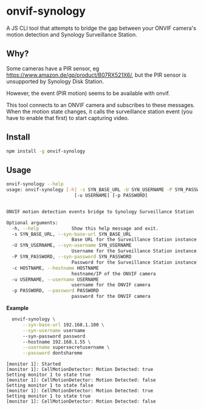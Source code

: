 # onvif-synology

A JS CLI tool that attempts to bridge the gap between your ONVIF camera's motion detection and Synology Surveillance Station.

## Why?
Some cameras have a PIR sensor, eg https://www.amazon.de/gp/product/B07RX521X6/, but the PIR sensor is unsupported by Synology Disk Station.

However, the event (PIR motion) seems to be available with onvif.

This tool connects to an ONVIF camera and subscribes to these messages. When the motion state changes, it calls the surveillance station event (you have to enable that first) to start capturing video.

## Install

```bash
npm install -g onvif-synology
```

## Usage

```bash
onvif-synology --help
usage: onvif-synology [-h] -s SYN_BASE_URL -U SYN_USERNAME -P SYN_PASSWORD -c HOSTNAME
                         [-u USERNAME] [-p PASSWORD]


ONVIF motion detection events bridge to Synology Surveillance Station

Optional arguments:
  -h, --help            Show this help message and exit.
  -s SYN_BASE_URL, --syn-base-url SYN_BASE_URL
                        Base URL for the Surveillance Station instance
  -U SYN_USERNAME, --syn-username SYN_USERNAME
                        Username for the Surveillance Station instance
  -P SYN_PASSWORD, --syn-password SYN_PASSWORD
                        Password for the Surveillance Station instance
  -c HOSTNAME, --hostname HOSTNAME
                        hostname/IP of the ONVIF camera
  -u USERNAME, --username USERNAME
                        username for the ONVIF camera
  -p PASSWORD, --password PASSWORD
                        password for the ONVIF camera
```

**Example**

```bash
  onvif-synology \
      --syn-base-url 192.168.1.100 \
      --syn-username username
      --syn-password password
      --hostname 192.168.1.55 \
      --username supersecretusername \
      --password dontshareme
```
```
[monitor 1]: Started
[monitor 1]: CellMotionDetector: Motion Detected: true
Setting monitor 1 to state true
[monitor 1]: CellMotionDetector: Motion Detected: false
Setting monitor 1 to state false
[monitor 1]: CellMotionDetector: Motion Detected: true
Setting monitor 1 to state true
[monitor 1]: CellMotionDetector: Motion Detected: false
```

